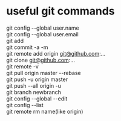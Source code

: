# useful git commands 

git config --global user.name <br>
git config --global user.email<br>
git add <br>
git commit -a -m <br>
git remote add origin git@github.com:... <br>
git clone git@github.com:... <br>
git remote -v <br>
git pull origin master --rebase <br>
git push -u origin master <br>
git push --all origin -u <br>
git branch newbranch <br>
git config --global --edit <br>
git config --list <br>
git remote rm name(like origin)

